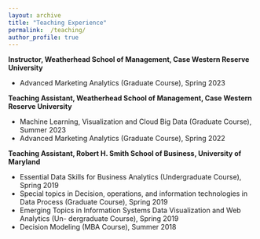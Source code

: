 ```yaml
---
layout: archive
title: "Teaching Experience"
permalink:  /teaching/
author_profile: true
---
```



**Instructor, Weatherhead School of Management, Case Western Reserve University**


* Advanced Marketing Analytics (Graduate Course), Spring 2023 



**Teaching Assistant, Weatherhead School of Management, Case Western Reserve University**


* Machine Learning, Visualization and Cloud Big Data (Graduate Course), Summer 2023 
* Advanced Marketing Analytics (Graduate Course), Spring 2022


**Teaching Assistant, Robert H. Smith School of Business, University of Maryland**

*  Essential Data Skills for Business Analytics (Undergraduate Course), Spring 2019 
*  Special topics in Decision, operations, and information technologies in Data Process (Graduate Course), Spring 2019 
*  Emerging Topics in Information Systems Data Visualization and Web Analytics (Un- dergraduate Course), Spring 2019 
*  Decision Modeling (MBA Course), Summer 2018 
